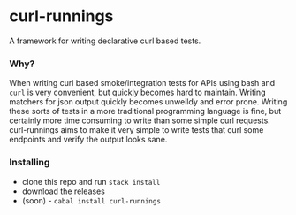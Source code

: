 # curl-runnings

A framework for writing declarative curl based tests.

### Why?

When writing curl based smoke/integration tests for APIs using bash and `curl`
is very convenient, but quickly becomes hard to maintain. Writing matchers for
json output quickly becomes unweildy and error prone. Writing these sorts of
tests in a more traditional programming language is fine, but certainly more
time consuming to write than some simple curl requests. curl-runnings aims to
make it very simple to write tests that curl some endpoints and verify the
output looks sane.

### Installing

- clone this repo and run `stack install`
- download the releases 
- (soon) - `cabal install curl-runnings`

